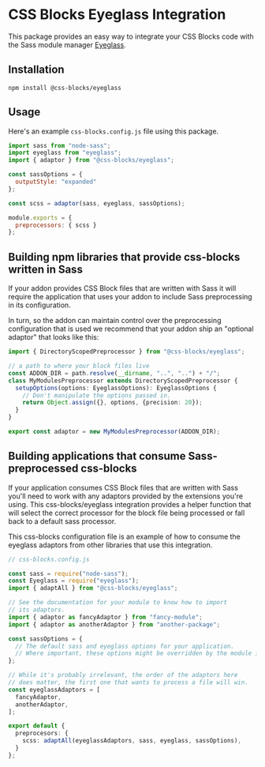 # CSS Blocks Eyeglass Integration
This package provides an easy way to integrate your CSS Blocks code with the Sass module manager [Eyeglass](https://github.com/linkedin/eyeglass).

## Installation

`npm install @css-blocks/eyeglass`

## Usage

Here's an example `css-blocks.config.js` file using this package.

```js
import sass from "node-sass";
import eyeglass from "eyeglass";
import { adaptor } from "@css-blocks/eyeglass";

const sassOptions = {
  outputStyle: "expanded"
};

const scss = adaptor(sass, eyeglass, sassOptions);

module.exports = {
  preprocessors: { scss }
};
```

## Building npm libraries that provide css-blocks written in Sass

If your addon provides CSS Block files that are written with Sass it will
require the application that uses your addon to include Sass preprocessing in
its configuration.

In turn, so the addon can maintain control over the preprocessing configuration
that is used we recommend that your addon ship an "optional adaptor" that
looks like this:

```ts
import { DirectoryScopedPreprocessor } from "@css-blocks/eyeglass";

// a path to where your block files live
const ADDON_DIR = path.resolve(__dirname, "..", "..") + "/";
class MyModulesPreprocessor extends DirectoryScopedPreprocessor {
  setupOptions(options: EyeglassOptions): EyeglassOptions {
    // Don't manipulate the options passed in.
    return Object.assign({}, options, {precision: 20});
  }
}

export const adaptor = new MyModulesPreprocessor(ADDON_DIR);
```

## Building applications that consume Sass-preprocessed css-blocks

If your application consumes CSS Block files that are written with Sass
you'll need to work with any adaptors provided by the extensions you're
using. This css-blocks/eyeglass integration provides a helper function that
will select the correct processor for the block file being processed or
fall back to a default sass processor.

This css-blocks configuration file is an example of how to consume the
eyeglass adaptors from other libraries that use this integration.

```ts
// css-blocks.config.js

const sass = require("node-sass");
const Eyeglass = require("eyeglass");
import { adaptAll } from "@css-blocks/eyeglass";

// See the documentation for your module to know how to import
// its adaptors.
import { adaptor as fancyAdaptor } from "fancy-module";
import { adaptor as anotherAdaptor } from "another-package";

const sassOptions = {
  // The default sass and eyeglass options for your application.
  // Where important, these options might be overridden by the module itself.
};

// While it's probably irrelevant, the order of the adaptors here
// does matter, the first one that wants to process a file will win.
const eyeglassAdaptors = [
  fancyAdaptor,
  anotherAdaptor,
];

export default {
  preprocesors: {
    scss: adaptAll(eyeglassAdaptors, sass, eyeglass, sassOptions),
  }
};
```
